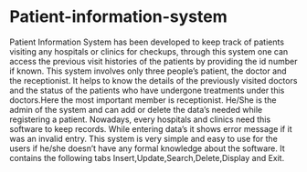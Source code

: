 # Patient-information-system

Patient Information System has been developed to keep track of patients visiting any hospitals or clinics for checkups, through this system one can access the previous visit histories of the patients by providing the id number if known. This system involves only three people’s patient, the doctor and the receptionist. It helps to know the details of the previously visited doctors and the status of the patients who have undergone treatments under this doctors.Here the most important member is receptionist. He/She is the admin of the system and can add or delete the data’s needed while registering a patient. Nowadays, every hospitals and clinics need this software to keep records. While entering data’s it shows error message if it was an invalid entry. This system is very simple and easy to use for the users if he/she doesn’t have any formal knowledge about the software. It contains the following tabs Insert,Update,Search,Delete,Display and Exit.
